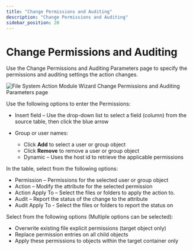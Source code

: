```yaml
---
title: "Change Permissions and Auditing"
description: "Change Permissions and Auditing"
sidebar_position: 20
---
```


# Change Permissions and Auditing

Use the Change Permissions and Auditing Parameters page to specify the permissions and auditing
settings the action changes.

![File System Action Module Wizard Change Permissions and Auditing Parameters page](/img/product_docs/accessanalyzer/12.0/admin/action/filesystem/parameters/changepermissionsauditing.webp)

Use the following options to enter the Permissions:

- Insert field – Use the drop-down list to select a field (column) from the source table, then click
  the blue arrow
- Group or user names:

    - Click **Add** to select a user or group object
    - Click **Remove** to remove a user or group object
    - Dynamic – Uses the host id to retrieve the applicable permissions

In the table, select from the following options:

- Permission – Permissions for the selected user or group object
- Action – Modify the attribute for the selected permission
- Action Apply To – Select the files or folders to apply the action to.
- Audit – Report the status of the change to the attribute
- Audit Apply To - Select the files or folders to report the status on

Select from the following options (Multiple options can be selected):

- Overwrite existing file explicit permissions (target object only)
- Replace permission entries on all child objects
- Apply these permissions to objects within the target container only
